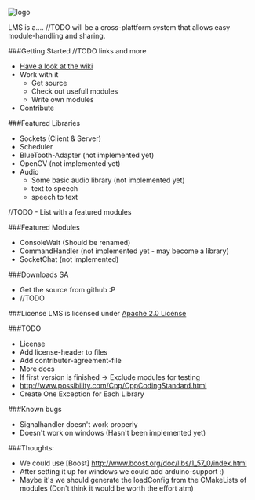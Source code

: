 ![logo](https://github.com/Phibedy/LMS/blob/master/lms_banner.jpg)


LMS is a.... //TODO
will be a cross-plattform system that allows easy module-handling and sharing.

###Getting Started
//TODO links and more
  * [Have a look at the wiki](https://github.com/Phibedy/LMS/wiki)
  * Work with it
    * Get source
    * Check out usefull modules
    * Write own modules
  * Contribute

###Featured Libraries
 * Sockets (Client & Server)
 * Scheduler
 * BlueTooth-Adapter (not implemented yet)
 * OpenCV (not implemented yet)
 * Audio
   * Some basic audio library (not implemented yet)
   * text to speech
   * speech to text
 

//TODO - List with a featured modules

###Featured Modules
 * ConsoleWait (Should be renamed)
 * CommandHandler (not implemented yet - may become a library)
 * SocketChat (not implemented)

###Downloads SA
  * Get the source from github :P
  * //TODO


###License
  LMS is licensed under [Apache 2.0 License](http://www.apache.org/licenses/LICENSE-2.0.html)

###TODO
  * License
   * Add license-header to files
   * Add contributer-agreement-file
  * More docs
  * If first version is finished -> Exclude modules for testing
  * http://www.possibility.com/Cpp/CppCodingStandard.html
  * Create One Exception for Each Library


###Known bugs
  * Signalhandler doesn't work properly
  * Doesn't work on windows (Hasn't been implemented yet)

###Thoughts:
  * We could use [Boost] http://www.boost.org/doc/libs/1_57_0/index.html
  * After setting it up for windows we could add arduino-support :)  
  * Maybe it's we should generate the loadConfig from the CMakeLists of modules (Don't think it would be worth the effort atm)
